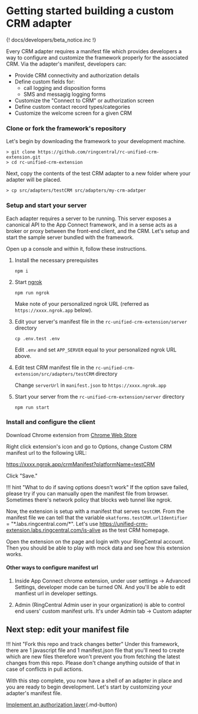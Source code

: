 # Getting started building a custom CRM adapter

{! docs/developers/beta_notice.inc !}

Every CRM adapter requires a manifest file which provides developers a way to configure and customize the framework properly for the associated CRM. Via the adapter's manifest, developers can:

* Provide CRM connectivity and authorization details
* Define custom fields for:
    * call logging and disposition forms
    * SMS and messagig logging forms
* Customize the "Connect to CRM" or authorization screen
* Define custom contact record types/categories
* Customize the welcome screen for a given CRM

### Clone or fork the framework's repository

Let's begin by downloading the framework to your development machine.

    > git clone https://github.com/ringcentral/rc-unified-crm-extension.git
    > cd rc-unified-crm-extension

Next, copy the contents of the test CRM adapter to a new folder where your adapter will be placed.

    > cp src/adapters/testCRM src/adapters/my-crm-adatper

### Setup and start your server

Each adapter requires a server to be running. This server exposes a canonical API to the App Connect framework, and in a sense acts as a broker or proxy between the front-end client, and the CRM. Let's setup and start the sample server bundled with the framework. 

Open up a console and within it, follow these instructions.

1. Install the necessary prerequisites

    ```
	npm i
	```

2. Start [ngrok](https://ngrok.com/)

    ```
	npm run ngrok
	```
	
    Make note of your personalized ngrok URL (referred as `https://xxxx.ngrok.app` below).
	
3. Edit your server's manifest file in the `rc-unified-crm-extension/server` directory

    ```
	cp .env.test .env
	```
	
	Edit `.env` and set `APP_SERVER` equal to your personalized ngrok URL above. 

4. Edit test CRM manifest file in the `rc-unified-crm-extension/src/adapters/testCRM` directory

	Change `serverUrl` in `manifest.json` to `https://xxxx.ngrok.app`

5. Start your server from the `rc-unified-crm-extension/server` directory

    ```
	npm run start
	```

### Install and configure the client

Download Chrome extension from [Chrome Web Store](https://chromewebstore.google.com/detail/ringcentral-crm-extension/kkhkjhafgdlihndcbnebljipgkandkhhd)

Right click extension's icon and go to Options, change Custom CRM manifest url to the following URL:

https://xxxx.ngrok.app/crmManifest?platformName=testCRM

Click "Save."

!!! hint "What to do if saving options doesn't work"
    If the option save failed, please try if you can manually open the manifest file from browser. Sometimes there's network policy that blocks web tunnel like ngrok.

Now, the extension is setup with a manifest that serves `testCRM`. From the manifest file we can tell that the variable `okatforms.testCRM.urlIdentifier` = "\*.labs.ringcentral.com/\*". Let's use https://unified-crm-extension.labs.ringcentral.com/is-alive as the test CRM homepage.

Open the extension on the page and login with your RingCentral account. Then you should be able to play with mock data and see how this extension works.

#### Other ways to configure manifest url

1. Inside App Connect chrome extension, under user settings -> Advanced Settings, developer mode can be turned ON. And you'll be able to edit manfiest url in developer settings.

2. Admin (RingCentral Admin user in your organization) is able to control end users' custom manifest urls. It's under Admin tab -> Custom adapter

## Next step: edit your manifest file

!!! hint "Fork this repo and track changes better"
    Under this framework, there are 1 javascript file and 1 manifest.json file that you'll need to create which are new files therefore won't prevent you from fetching the latest changes from this repo. Please don't change anything outside of that in case of conflicts in pull actions.

With this step complete, you now have a shell of an adapter in place and you are ready to begin development. Let's start by customizing your adapter's manifest file. 

[Implement an authorization layer](auth.md){.md-button}


